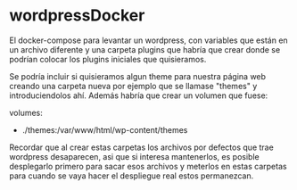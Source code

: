 # wordpressDocker
El docker-compose para levantar un wordpress, con variables que están en un archivo diferente y una carpeta plugins que habría que crear donde se podrían colocar los plugins iniciales que quisieramos.

Se podría incluir si quisieramos algun theme para nuestra página web creando una carpeta nueva por ejemplo que se llamase "themes" y introduciendolos ahí. Además habría que crear un volumen que fuese:

volumes:
  - ./themes:/var/www/html/wp-content/themes

Recordar que al crear estas carpetas los archivos por defectos que trae wordpress desaparecen, asi que si interesa mantenerlos, es posible desplegarlo primero para sacar esos archivos y meterlos en estas carpetas para cuando se vaya hacer el despliegue real estos permanezcan.
